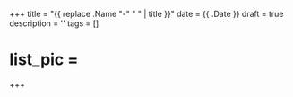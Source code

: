 +++
title = "{{ replace .Name "-" " " | title }}"
date = {{ .Date }}
draft = true
description = ''
tags = []
# list_pic =
+++